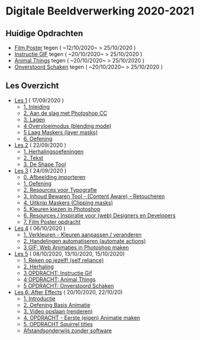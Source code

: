# Digitale Beeldverwerking 2020-2021

## Huidige Opdrachten

- [Film Poster](https://goldflow.github.io/photoshop-courses/film-poster) tegen ( ~12/10/2020~ > 25/10/2020 )
- [Instructie GIF](https://github.com/Goldflow/photoshop-courses/tree/master/les5#3-opdracht-instructie-gif) tegen ( ~20/10/2020~ > 25/10/2020 )
- [Animal Things](https://goldflow.github.io/photoshop-courses/animal-things) tegen ( ~20/10/2020~ > 25/10/2020 )
- [Onverstoord Schaken](https://goldflow.github.io/photoshop-courses/chess-focus/) tegen ( ~20/10/2020~ > 25/10/2020 )

## Les Overzicht

- [Les 1](https://goldflow.github.io/photoshop-courses/les1) ( 17/09/2020 )
  * [1. Inleiding](https://goldflow.github.io/photoshop-courses/les1#1-inleiding)
  * [2. Aan de slag met Photoshop CC](https://goldflow.github.io/photoshop-courses/les1#2-aan-de-slag-met-photoshop-cc)
  * [3. Lagen](https://goldflow.github.io/photoshop-courses/les1#3-lagen)
  * [4 Overvloeimodus (blending mode)](https://goldflow.github.io/photoshop-courses/les1#4-overvloeimodus-blending-mode)
  * [5 Laag Maskers (layer masks)](https://goldflow.github.io/photoshop-courses/les1#5-laag-maskers--layer-masks-)
  * [6. Oefening](https://goldflow.github.io/photoshop-courses/les1#-muscle--6-oefening)
- [Les 2](https://goldflow.github.io/photoshop-courses/les2) ( 22/09/2020 )
  * [1. Herhalingsoefeningen](https://goldflow.github.io/photoshop-courses/les2#1-herhalingsoefeningen)
  * [2. Tekst](https://goldflow.github.io/photoshop-courses/les2#2-tekst)
  * [3. De Shape Tool](https://goldflow.github.io/photoshop-courses/les2#3-de-shape-tool)
- [Les 3](https://goldflow.github.io/photoshop-courses/les3) ( 24/09/2020 )
  * [0. Afbeelding importeren](https://goldflow.github.io/photoshop-courses/les3#0-afbeelding-importeren)
  * [1. Oefening](https://goldflow.github.io/photoshop-courses/les3#1-oefening)
  * [2. Resources voor Typografie](https://goldflow.github.io/photoshop-courses/les3#2-resources-voor-typografie)
  * [3. Inhoud Bewaren Tool - (Content Aware) - Retoucheren](https://goldflow.github.io/photoshop-courses/les3#3-inhoud-bewaren-tool-en-retoucheren)
  * [4. Uitknip Maskers (Clipping masks)](https://goldflow.github.io/photoshop-courses/les3#4-uitknip-maskers)
  * [5. Kleuren kiezen in Photoshop](https://goldflow.github.io/photoshop-courses/les3#5-kleuren-kiezen-in-photoshop)
  * [6. Resources / Inspiratie voor (web) Designers en Developers](https://goldflow.github.io/photoshop-courses/les3#6-resources-inspiratie-voor-designers-en-developers)
  * [7. Film Poster opdracht](https://goldflow.github.io/photoshop-courses/les3#7-film-poster-opdracht)
- [Les 4](https://goldflow.github.io/photoshop-courses/les4) ( 06/10/2020 )
  * [1. Verkleuren - Kleuren aanpassen / veranderen](https://goldflow.github.io/photoshop-courses/les4#1-verkleuren)
  * [2. Handelingen automatiseren (automate actions)](https://goldflow.github.io/photoshop-courses/les4#2-handelingen-automatiseren)
  * [3 GIF: Web Animaties in Photoshop maken](https://goldflow.github.io/photoshop-courses/les4#3-gif--web-animaties-in-photoshop-maken)
- [Les 5](https://goldflow.github.io/photoshop-courses/les5) ( 08/10/2020, 13/10/2020, 15/10/2020)
  * [1. Reken op jezelf! (self reliance)](https://goldflow.github.io/photoshop-courses/les5#1-reken-op-jezelf-self-reliance)
  * [2. Herhaling](https://goldflow.github.io/photoshop-courses/les5#2-herhaling)
  * [3 OPDRACHT: Instructie Gif](https://goldflow.github.io/photoshop-courses/les5#3-opdracht-instructie-gif)
  * [4 OPDRACHT: Animal Things](https://goldflow.github.io/photoshop-courses/les5#4-opdracht-animal-things)
  * [5 OPDRACHT: Onverstoord Schaken](https://goldflow.github.io/photoshop-courses/les5#5-opdracht-onverstoord-schaken)
- [Les 6: After Effects](https://goldflow.github.io/photoshop-courses/les6) ( 20/10/2020, 22/10/20)
  * [1. Introductie](https://goldflow.github.io/photoshop-courses/les6#1-introductie)
  * [2. Oefening Basis Animatie](https://goldflow.github.io/photoshop-courses/les6#2-oefening-basis-animatie)
  * [3. Video opslaan (renderen)](https://goldflow.github.io/photoshop-courses/les6#3-video-opslaan--renderen-)
  * [4. OPDRACHT - Eerste (eigen) Animatie maken](https://goldflow.github.io/photoshop-courses/les6#4-opdracht---eerste--eigen--animatie-maken)
  * [5. OPDRACHT Squirrel titles](https://goldflow.github.io/photoshop-courses/les6#5-opdracht-squirrel-titles)
  * [Afstandsonderwijs zonder software](https://goldflow.github.io/photoshop-courses/les6#afstandsonderwijs-zonder-software)

